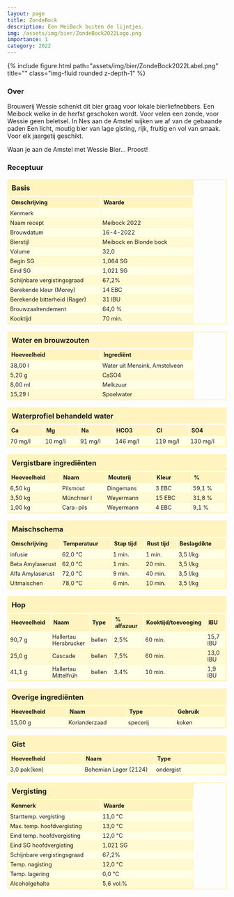 ```yaml
---
layout: page
title: ZondeBock 
description: Een MeiBock buiten de lijntjes.
img: /assets/img/bier/ZondeBock2022Logo.png
importance: 1
category: 2022
---
```


<div class="row">
    <div class="col-sm mt-3 mt-md-0">
        {% include figure.html path="assets/img/bier/ZondeBock2022Label.png" title="" class="img-fluid rounded z-depth-1" %}
    </div>
</div>

### Over
Brouwerij Wessie schenkt dit bier
graag voor lokale bierliefnebbers.
Een Meibock
welke in de herfst geschoken wordt.
Voor velen een zonde,
voor Wessie geen beletsel.
In Nes aan de Amstel
wijken we af van de gebaande paden
Een licht, moutig bier
van lage gisting,
rijk, fruitig en vol van smaak.
Voor elk jaargetij geschikt.

Waan je aan de Amstel met Wessie Bier...
Proost!

### Receptuur

<head>
<meta charset="utf-8">
<style type="text/css">
	#bier {
		border-collapse: collapse;
		border: 2px solid #fff4bf;
	}
	#bier CAPTION {
		font-weight: bold;
		text-align: left;
		background-color: #fff4bf;
		padding:8px;
		margin-bottom: 1px;
	}
	#bier TR:nth-child(even) {
		background-color: #ffffe5;
	}
	#bier TR:nth-child(odd) {
		background-color: #fffad1;
	}
	#bier TH {
		width: 200px;
		background-color: #fff4bf;
		font-size: 80%;
		border: 2px solid #ffffe5;
		padding:5px;
		text-align: left;
	}
	#bier TD {
		border: 1px solid #fff4bf;
		width: 200px;
		padding:3px;
		font-size: 80%;
	}
</style>
</head>
<body>
<p>
<table id="bier">
	<caption>Basis</caption>
	<tr><th>Omschrijving</th><th>Waarde</th></tr>
	<tr><td>Kenmerk</td><td></td></tr>
	<tr><td>Naam recept</td><td>Meibock 2022</td></tr>
	<tr><td>Brouwdatum</td><td>16-4-2022</td></tr>
	<tr><td>Bierstijl</td><td>Meibock en Blonde bock</td></tr>
	<tr><td>Volume</td><td>32,0</td></tr>
	<tr><td>Begin SG</td><td>1,064 SG</td></tr>
	<tr><td>Eind SG</td><td>1,021 SG</td></tr>
	<tr><td>Schijnbare vergistingsgraad</td><td>67,2%</td></tr>
	<tr><td>Berekende kleur (Morey)</td><td>14 EBC</td></tr>
	<tr><td>Berekende bitterheid (Rager)</td><td>31 IBU</td></tr>
	<tr><td>Brouwzaalrendement</td><td>64,0 %</td></tr>
	<tr><td>Kooktijd</td><td>70 min.</td></tr>
</table></p>

<p>
<table id="bier">
	<caption>Water en brouwzouten</caption>
	<tr><th>Hoeveelheid</th><th>Ingrediënt</th></tr>
	<tr><td>38,00 l</td><td>Water uit Mensink, Amstelveen</td></tr>
	<tr><td>5,20 g</td><td>CaSO4</td></tr>
	<tr><td>8,00 ml</td><td>Melkzuur</td></tr>
	<tr><td>15,29 l</td><td>Spoelwater</td></tr>
</table></p>

<p>
<table id="bier">
	<caption>Waterprofiel behandeld water</caption>
	<tr><th>Ca</th><th>Mg</th><th>Na</th><th>HCO3</th><th>Cl</th><th>SO4</th></tr>
	<tr><td>70 mg/l</td><td>10 mg/l</td><td>91 mg/l</td><td>146 mg/l</td><td>119 mg/l</td><td>130 mg/l</td></tr>
</table></p>

<p>
<table id="bier">
	<caption>Vergistbare ingrediënten</caption>
	<tr><th>Hoeveelheid</th><th>Naam</th><th>Mouterij</th><th>Kleur</th><th>%</th></tr>
	<tr><td>6,50 kg</td><td>Pilsmout</td><td>Dingemans</td><td>3 EBC</td><td>59,1 %</td></tr>
	<tr><td>3,50 kg</td><td>Münchner I</td><td>Weyermann</td><td>15 EBC</td><td>31,8 %</td></tr>
	<tr><td>1,00 kg</td><td>Cara-pils</td><td>Weyermann</td><td>4 EBC</td><td>9,1 %</td></tr>
</table></p>

<p>
<table id="bier">
	<caption>Maischschema</caption>
	<tr><th>Omschrijving</th><th>Temperatuur</th><th>Stap tijd</th><th>Rust tijd</th><th>Beslagdikte</th></tr>
	<tr><td>infusie</td><td>62,0 °C</td><td>1 min.</td><td>1 min.</td><td>3,5 l/kg</td></tr>
	<tr><td>Beta Amylaserust</td><td>62,0 °C</td><td>1 min.</td><td>20 min.</td><td>3,5 l/kg</td></tr>
	<tr><td>Alfa Amylaserust</td><td>72,0 °C</td><td>9 min.</td><td>40 min.</td><td>3,5 l/kg</td></tr>
	<tr><td>Uitmaischen</td><td>78,0 °C</td><td>6 min.</td><td>10 min.</td><td>3,5 l/kg</td></tr>
</table></p>

<p>
<table id="bier">
	<caption>Hop</caption>
	<tr><th>Hoeveelheid</th><th>Naam</th><th>Type</th><th>% alfazuur</th><th>Kooktijd/toevoeging</th><th>IBU</th></tr>
	<tr><td>90,7 g</td><td>Hallertau Hersbrucker</td><td>bellen</td><td>2,5%</td><td>60 min.</td><td>15,7 IBU</td></tr>
	<tr><td>25,0 g</td><td>Cascade</td><td>bellen</td><td>7,5%</td><td>60 min.</td><td>13,0 IBU</td></tr>
	<tr><td>41,1 g</td><td>Hallertau Mittelfrüh</td><td>bellen</td><td>3,4%</td><td>10 min.</td><td>1,9 IBU</td></tr>
</table></p>

<p>
<table id="bier">
	<caption>Overige ingrediënten</caption>
	<tr><th>Hoeveelheid</th><th>Naam</th><th>Type</th><th>Gebruik</th></tr>
	<tr><td>15,00 g</td><td>Korianderzaad</td><td>specerij</td><td>koken</td></tr>
</table></p>

<p>
<table id="bier">
	<caption>Gist</caption>
	<tr><th>Hoeveelheid</th><th>Naam</th><th>Type</th></tr>
	<tr><td>3,0 pak(ken)</td><td>Bohemian Lager (2124)</td><td>ondergist</td></tr>
</table></p>

<p>
<table id="bier">
	<caption>Vergisting</caption>
	<tr><th>Kenmerk</th><th>Waarde</th></tr>
	<tr><td>Starttemp. vergisting</td><td>11,0 °C</td></tr>
	<tr><td>Max. temp. hoofdvergisting</td><td>13,0 °C</td></tr>
	<tr><td>Eind temp. hoofdvergisting</td><td>12,0 °C</td></tr>
	<tr><td>Eind SG hoofdvergisting</td><td>1,021 SG</td></tr>
	<tr><td>Schijnbare vergistingsgraad</td><td>67,2%</td></tr>
	<tr><td>Temp. nagisting</td><td>12,0 °C</td></tr>
	<tr><td>Temp. lagering</td><td>0,0 °C</td></tr>
	<tr><td>Alcoholgehalte</td><td>5,6 vol.%</td></tr>
</table></p>

</body>









